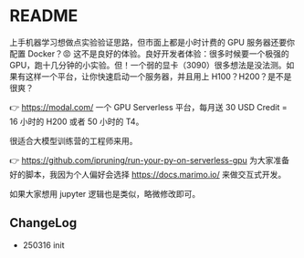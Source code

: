 # README

上手机器学习想做点实验验证思路，但市面上都是小时计费的 GPU 服务器还要你配置 Docker？😡 这不是良好的体验。良好开发者体验：很多时候要一个极强的 GPU，跑十几分钟的小实验。但！一个弱的显卡（3090）很多想法是没法测。如果有这样一个平台，让你快速启动一个服务器，并且用上 H100？H200？是不是很爽？

👉 https://modal.com/ 一个 GPU Serverless 平台，每月送 30 USD Credit = 16 小时的 H200 或者 50 小时的 T4。

很适合大模型训练营的工程师来用。

👉 https://github.com/ipruning/run-your-py-on-serverless-gpu 为大家准备好的脚本，我因为个人偏好会选择 https://docs.marimo.io/ 来做交互式开发。

如果大家想用 jupyter 逻辑也是类似，略微修改即可。

## ChangeLog

- 250316 init
